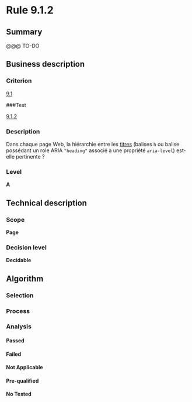 # Rule 9.1.2

## Summary

@@@ TO-DO

## Business description

### Criterion

[9.1](http://references.modernisation.gouv.fr/sites/default/files/RGAA3_RC2-1/referentiel_technique.htm#crit-9-1)

###Test

[9.1.2](http://references.modernisation.gouv.fr/sites/default/files/RGAA3_RC2-1/referentiel_technique.htm#test-9-1-2)

### Description

Dans chaque page Web, la hi&eacute;rarchie entre les <a href="http://references.modernisation.gouv.fr/sites/default/files/RGAA3_RC2-1/glossaire.htm#mTitre">titres</a> (balises `h` ou balise poss&eacute;dant un role ARIA `"heading"` associ&eacute; &agrave; une propri&eacute;t&eacute; `aria-level`) est-elle pertinente ?

### Level

**A**

## Technical description

### Scope

**Page**

### Decision level

**Decidable**

## Algorithm

### Selection

### Process

### Analysis

#### Passed

#### Failed

#### Not Applicable

#### Pre-qualified

#### No Tested 







